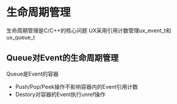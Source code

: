 # 生命周期管理
 生命周期管理是C/C++的核心问题
 UX采用引用计数管理ux_event_t和ux_queue_t


## Queue对Event的生命周期管理
   Queue是Event的容器
   * Push/Pop/Peek操作不影响容器内的Event引用计数
   * Destory对容器的Event执行unref操作
